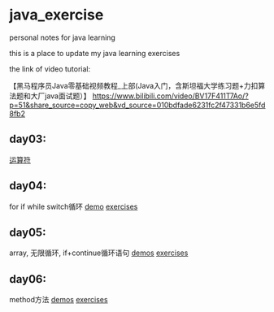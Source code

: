 # java_exercise
personal notes for java learning


this is a place to update my java learning exercises

the link of video tutorial:


【黑马程序员Java零基础视频教程_上部(Java入门，含斯坦福大学练习题+力扣算法题和大厂java面试题）】
https://www.bilibili.com/video/BV17F411T7Ao/?p=51&share_source=copy_web&vd_source=010bdfade6231fc2f47331b6e5fd8fb2

## day03: 
[运算符](https://github.com/wf2022willi/java_exercise/tree/main/basic_code/day03/day03/src)

## day04:
for if while switch循环 [demo](https://github.com/wf2022willi/java_exercise/tree/main/basic_code/day_04/src/demos) [exercises](https://github.com/wf2022willi/java_exercise/tree/main/basic_code/day_04/src/exercises)

## day05:
array, 无限循环, if+continue循环语句 [demos](https://github.com/wf2022willi/java_exercise/tree/main/basic_code/day05/src/demo)  [exercises](https://github.com/wf2022willi/java_exercise/tree/main/basic_code/day05/src/exercise)

## day06:
method方法 [demos](https://github.com/wf2022willi/java_exercise/tree/main/basic_code/day06/src)   [exercises](https://github.com/wf2022willi/java_exercise/tree/main/basic_code/day06/src/exercise)


